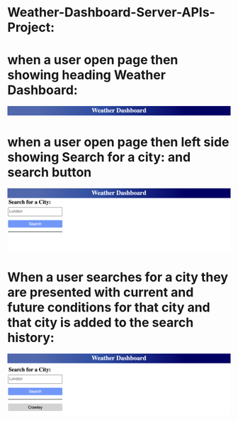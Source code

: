 # Weather-Dashboard-Server-APIs-Project:

# when a user open page then showing heading Weather Dashboard:
![alt](./images/img-1.png)

# when a user open page then left side showing Search for a city: and search button
![alt](./images/img-2.png)

# When a user searches for a city they are presented with current and future conditions for that city and that city is added to the search history:
![alt](./images/img-3.png)
